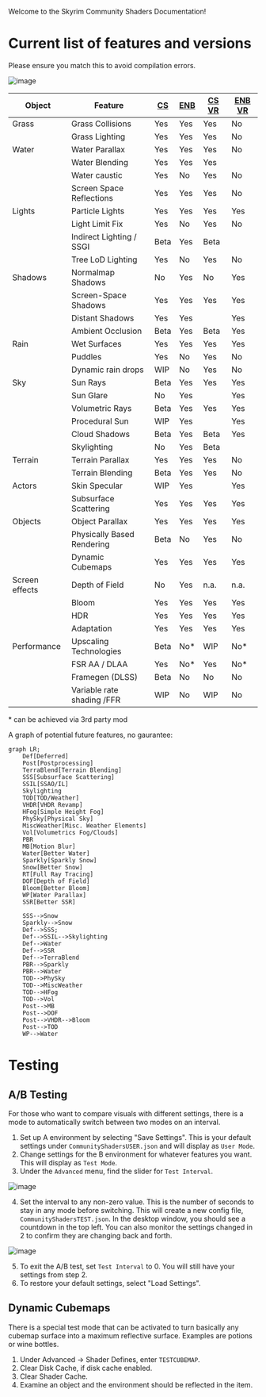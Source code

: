 Welcome to the Skyrim Community Shaders Documentation!

# Current list of features and versions
Please ensure you match this to avoid compilation errors.

![image](https://github.com/doodlum/skyrim-community-shaders/assets/7086117/50a3ac08-4063-4a91-9aed-feaf7f9f46d2)



| Object         | Feature                    | [CS](https://www.nexusmods.com/skyrimspecialedition/mods/86492)         | [ENB](http://enbdev.com/download.html)  | [CS VR](https://www.nexusmods.com/skyrimspecialedition/mods/86492)   | [ENB VR](http://enbdev.com/download.html)  |
|----------------|----------------------------|------------|------|------|------|
| Grass          | Grass Collisions           | Yes        | Yes  | Yes  | No   |
|                | Grass Lighting             | Yes        | Yes  | Yes  | No   |
| Water          | Water Parallax             | Yes        | Yes  | Yes  | No   |
|                | Water Blending             | Yes        | Yes  | Yes  |      |
|                | Water caustic              | Yes        | No   | Yes  | No   |
|                | Screen Space Reflections   | Yes        | Yes  | Yes  | No   |
| Lights         | Particle Lights            | Yes        | Yes  | Yes  | Yes  |
|                | Light Limit Fix            | Yes        | No   | Yes  | No   |
|                | Indirect Lighting / SSGI   | Beta       | Yes  | Beta |      |
|                | Tree LoD Lighting          | Yes        | No   | Yes  | No   |
| Shadows        | Normalmap Shadows          | No         | Yes  | No   | Yes  |
|                | Screen-Space Shadows       | Yes        | Yes  | Yes  | Yes  |
|                | Distant Shadows            | Yes        | Yes  |      | Yes  |
|                | Ambient Occlusion          | Beta       | Yes  | Beta | Yes  |
| Rain           | Wet Surfaces               | Yes        | Yes  | Yes  | Yes  |
|                | Puddles                    | Yes        | No   | Yes  | No   |
|                | Dynamic rain drops         | WIP        | No   | Yes  | No   |
| Sky            | Sun Rays                   | Beta       | Yes  | Yes  | Yes  |
|                | Sun Glare                  | No         | Yes  |      | Yes  |
|                | Volumetric Rays            | Beta       | Yes  | Yes  | Yes  |
|                | Procedural Sun             | WIP        | Yes  |      | Yes  |
|                | Cloud Shadows              | Beta       | Yes  | Beta | Yes  |
|                | Skylighting                | No         | Yes  | Beta |      |
| Terrain        | Terrain Parallax           | Yes        | Yes  | Yes  | No   |
|                | Terrain Blending           | Beta       | Yes  | Yes  | No   |
| Actors         | Skin Specular              | WIP        | Yes  |      | Yes  |
|                | Subsurface Scattering      | Yes        | Yes  | Yes  | Yes  |
| Objects        | Object Parallax            | Yes        | Yes  | Yes  | Yes  |
|                | Physically Based Rendering | Beta       | No   | Yes  | No   |
|                | Dynamic Cubemaps           | Yes        | Yes  | Yes  | Yes  |
| Screen effects | Depth of Field             | No         | Yes  | n.a. | n.a. |
|                | Bloom                      | Yes        | Yes  | Yes  | Yes  |
|                | HDR                        | Yes        | Yes  | Yes  | Yes  |
|                | Adaptation                 | Yes        | Yes  | Yes  | Yes  |
| Performance    | Upscaling Technologies     | Beta       | No*  | WIP  | No*  |
|                | FSR AA / DLAA              | Yes        | No*  | Yes  | No*  |
|                | Framegen (DLSS)            | Beta       | No   | No   | No   |
|                | Variable rate shading /FFR | WIP        | No   | WIP  | No   |

\* can be achieved via 3rd party mod


A graph of potential future features, no gaurantee:
```mermaid
graph LR;
    Def[Deferred]
    Post[Postprocessing]
    TerraBlend[Terrain Blending]
    SSS[Subsurface Scattering]
    SSIL[SSAO/IL]
    Skylighting
    TOD[TOD/Weather]
    VHDR[VHDR Revamp]
    HFog[Simple Height Fog]
    PhySky[Physical Sky]
    MiscWeather[Misc. Weather Elements]
    Vol[Volumetrics Fog/Clouds]
    PBR
    MB[Motion Blur]
    Water[Better Water]
    Sparkly[Sparkly Snow]
    Snow[Better Snow]
    RT[Full Ray Tracing]
    DOF[Depth of Field]
    Bloom[Better Bloom]
    WP[Water Parallax]
    SSR[Better SSR]
    
    SSS-->Snow
    Sparkly-->Snow
    Def-->SSS;
    Def-->SSIL-->Skylighting
    Def-->Water
    Def-->SSR
    Def-->TerraBlend
    PBR-->Sparkly
    PBR-->Water
    TOD-->PhySky
    TOD-->MiscWeather
    TOD-->HFog
    TOD-->Vol
    Post-->MB
    Post-->DOF
    Post-->VHDR-->Bloom
    Post-->TOD
    WP-->Water
```

# Testing

## A/B Testing
For those who want to compare visuals with different settings, there is a mode to automatically switch between two modes on an interval.
1. Set up A environment by selecting "Save Settings". This is your default settings under `CommunityShadersUSER.json` and will display as `User Mode`.
2. Change settings for the B environment for whatever features you want. This will display as `Test Mode`.
3. Under the `Advanced` menu, find the slider for `Test Interval`.

![image](https://github.com/user-attachments/assets/36405f9c-f650-4d1a-9d0c-15708aa065da)

4. Set the interval to any non-zero value. This is the number of seconds to stay in any mode before switching. This will create a new config file, `CommunityShadersTEST.json`. In the desktop window, you should see a countdown in the top left. You can also monitor the settings changed in 2 to confirm they are changing back and forth.

![image](https://github.com/user-attachments/assets/908967ba-e62f-4653-9126-0de7d5131ff4)

5. To exit the A/B test, set `Test Interval` to 0. You will still have your settings from step 2.
6. To restore your default settings, select "Load Settings".

## Dynamic Cubemaps
There is a special test mode that can be activated to turn basically any cubemap surface into a maximum reflective surface. Examples are potions or wine bottles. 
1. Under Advanced -> Shader Defines, enter `TESTCUBEMAP`.
2. Clear Disk Cache, if disk cache enabled.
3. Clear Shader Cache.
4. Examine an object and the environment should be reflected in the item.
